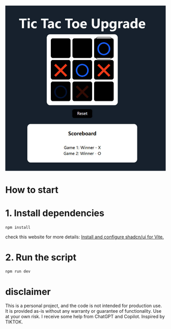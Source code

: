 ![Tac Toe Upgrade](./public/Tic%20Tac%20Toe%20Upgrade%20.jpg)
# How to start
# 1. Install dependencies
```shell
npm install
```
check this website for more details:
[Install and configure shadcn/ui for Vite.](https://ui.shadcn.com/docs/installation/vite)
# 2. Run the script
```shell
npm run dev
```

# disclaimer
This is a personal project, and the code is not intended for production use. It is provided as-is without any warranty or guarantee of functionality. Use at your own risk.
I receive some help from ChatGPT and Copilot.
Inspired by TIKTOK.
